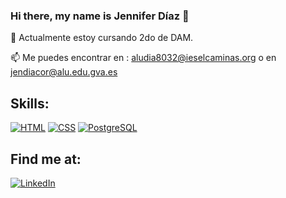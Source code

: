 ### Hi there, my name is Jennifer Díaz 👋

<!--
**diaz-jennifer/diaz-jennifer** is a ✨ _special_ ✨ repository because its `README.md` (this file) appears on your GitHub profile.-->

🌱 Actualmente estoy cursando 2do de DAM.

📫 Me puedes encontrar en : aludia8032@ieselcaminas.org o en jendiacor@alu.edu.gva.es


## Skills:
[![HTML](https://img.shields.io/badge/HTML-3DDC84?style=for-the-badge&logo=HTML5&logoColor=white&labelColor=101010)]()
[![CSS](https://img.shields.io/badge/CSS-0095D5?style=for-the-badge&logo=css3&logoColor=white&labelColor=101010)]()
[![PostgreSQL](https://img.shields.io/badge/PostgreSQL-4479A1?style=for-the-badge&logo=postgresql&logoColor=white&labelColor=101010)]()
</br>

## Find me at:
[![LinkedIn](https://img.shields.io/badge/LinkedIn-Jennifer_Diaz-0077B5?style=for-the-badge&logo=linkedin&logoColor=white&labelColor=101010)](https://www.linkedin.com/in/jennifer-diaz-correa/?locale=en_US)
</br>
